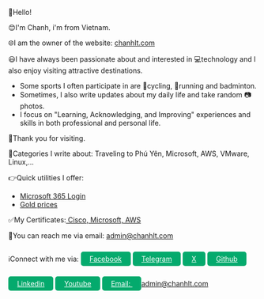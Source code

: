👋Hello!<br>

😊I'm Chanh, i'm from Vietnam. 

🌐I am the owner of the website: <a href="#">chanhlt.com</a><br>

😃I have always been passionate about and interested in 💻technology and I also enjoy visiting attractive destinations.<br>
- Some sports I often participate in are 🚴cycling, 🏃running and badminton.<br>
- Sometimes, I also write updates about my daily life and take random 📷photos. <br>
- I focus on "Learning, Acknowledging, and Improving" experiences and skills in both professional and personal life.

👏Thank you for visiting.


🔖Categories I write about: Traveling to Phú Yên, Microsoft, AWS, VMware, Linux,...

👉Quick utilities I offer: 
- <a href="#">Microsoft 365 Login</a>
- <a href="https://www.mihong.vn/vi/gia-vang-trong-nuoc">Gold prices</a>

✅My Certificates:<a href="#"> Cisco, Microsoft, AWS</a>

📧You can reach me via email: <a href="mailto:admin@chanhlt.com">admin@chanhlt.com</a> 

ℹ️Connect with me via: <a href="#" style="color: #fff;
    background-color: #04AA6D !important;
    border-radius: 5px;
    padding: 6px 18px;line-height: 50px;" class="fa fa-facebook">Facebook</a> <a href="#" style="color: #fff;
    background-color: #04AA6D !important;
    border-radius: 5px;
    padding: 6px 18px;line-height: 50px;" class="fa fa-facebook">Telegram</a> <a href="#" style="color: #fff;
    background-color: #04AA6D !important;
    border-radius: 5px;
    padding: 6px 18px;line-height: 50px;" class="fa fa-facebook">X</a> <a href="#" style="color: #fff;
    background-color: #04AA6D !important;
    border-radius: 5px;
    padding: 6px 18px;line-height: 50px;" class="fa fa-facebook">Github</a> <a href="#" style="color: #fff;
    background-color: #04AA6D !important;
    border-radius: 5px;
    padding: 6px 18px;line-height: 50px;" class="fa fa-facebook">Linkedin</a> <a href="#" style="color: #fff;
    background-color: #04AA6D !important;
    border-radius: 5px;
    padding: 6px 18px;line-height: 50px;" class="fa fa-facebook">Youtube</a> <a href="#" style="color: #fff;
    background-color: #04AA6D !important;
    border-radius: 5px;
    padding: 6px 18px;line-height: 50px;" class="fa fa-facebook">Email: admin@chanhlt.com</a> 
    
